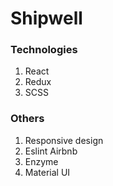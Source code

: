 # Shipwell

### Technologies

1. React
2. Redux
3. SCSS

### Others

1. Responsive design
2. Eslint Airbnb
3. Enzyme
4. Material UI
